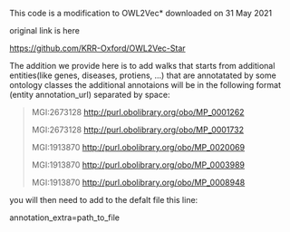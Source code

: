 This code is a modification to OWL2Vec* downloaded on 31 May 2021

original link is here

https://github.com/KRR-Oxford/OWL2Vec-Star


The addition we provide here is to add walks that starts from additional entities(like genes, diseases, protiens, ...) that are annotatated by some ontology classes
the additional annotaions will be in the following format (entity annotation_url) separated by space:

> MGI:2673128 http://purl.obolibrary.org/obo/MP_0001262
>
> MGI:2673128 http://purl.obolibrary.org/obo/MP_0001732
>
> MGI:1913870 http://purl.obolibrary.org/obo/MP_0020069
>
> MGI:1913870 http://purl.obolibrary.org/obo/MP_0003989
>
> MGI:1913870 http://purl.obolibrary.org/obo/MP_0008948




you will then need to add to the defalt file this line:

annotation_extra=path_to_file
